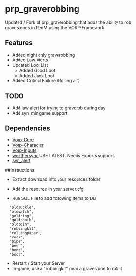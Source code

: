 # prp_graverobbing
Updated / Fork of prp_graverobbing that adds the ability to rob  
gravestones in RedM using the VORP-Framework

## Features
- Added night only graverobbing
- Added Law Alerts
- Updated Loot List
  - Added Good Loot
  - Added Junk Loot
- Added Critical Failure (Rolling a 1)

## TODO
- Add law alert for trying to graverob during day
- Add syn_minigame support

## Dependencies
- [Vorp-Core](https://github.com/VORPCORE/vorp-core-lua)
- [Vorp-Character](https://github.com/VORPCORE/VORP-Character)
- [Vorp-Inputs](https://github.com/VORPCORE/VORP-Inputs)
- [weathersync](https://github.com/kibook/weathersync) USE LATEST. Needs Exports support.  
- [syn_alert](https://github.com/kamelzarandah/syn_alert)

##Instructions

- Extract download into your resources folder
- Add the resource in your server.cfg

- Run SQL File to add following items to DB
```
  "oldbuckle",
  "oldwatch",
  "goldring",
  "goldtooth",
  "oldcoin",
  "robbingkit",
  "rollingpaper",
  "rock",
  "pipe",
  "beer",
  "bone",
  "book",
```
- Restart / Start your Server
- In-game, use a "robbingkit" near a gravestone to rob it
